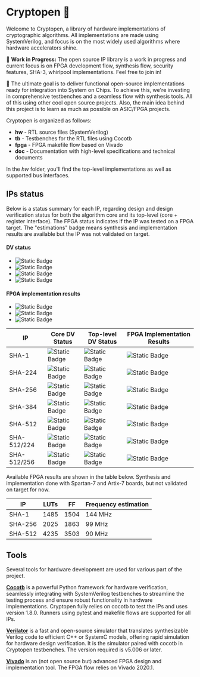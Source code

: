 # Cryptopen  🔐

Welcome to Cryptopen, a library of hardware implementations of cryptographic algorithms. All implementations are made using SystemVerilog, and focus is on the most widely used algorithms where hardware accelerators shine.

🚧 **Work in Progress:** The open source IP library is a work in progress and current focus is on FPGA development flow, synthesis flow, security features, SHA-3, whirlpool implementations. Feel free to join in!

🚀 The ultimate goal is to deliver functional open-source implementations ready for integration into System on Chips. To achieve this, we're investing in comprehensive testbenches and a seamless flow with synthesis tools. All of this using other cool open source projects. Also, the main idea behind this project is to learn as much as possible on ASIC/FPGA projects.

Cryptopen is organized as follows:

- **hw** - RTL source files (SystemVerilog)
- **tb** - Testbenches for the RTL files using Cocotb
- **fpga** - FPGA makefile flow based on Vivado
- **doc** - Documentation with high-level specifications and technical documents

In the *hw* folder, you'll find the top-level implementations as well as supported bus interfaces.

## IPs status

Below is a status summary for each IP, regarding design and design verification status for both the algorithm core and its top-level (core + register interface).
The FPGA status indicates if the IP was tested on a FPGA target.
The "estimations" badge means synthesis and implementation results are available but the IP was not validated on target.

#### DV status

[yvrfd]: https://img.shields.io/badge/verified-98ff98
[uvrfd]: https://img.shields.io/badge/under_verification-93e9be
[nvrfd]: https://img.shields.io/badge/not_verified-708238
[ndsnd]: https://img.shields.io/badge/not_designed-b2ac88

- ![Static Badge][ndsnd]
- ![Static Badge][nvrfd]
- ![Static Badge][uvrfd]
- ![Static Badge][yvrfd]

#### FPGA implementation results

[none]: https://img.shields.io/badge/none-b2ac88
[estm]: https://img.shields.io/badge/estimations-93e9be
[vald]: https://img.shields.io/badge/validated-98ff98

- ![Static Badge][none]
- ![Static Badge][estm]
- ![Static Badge][vald]

| IP          | Core DV Status         | Top-level DV Status    | FPGA Implementation Results |
|-------------|------------------------|------------------------|-----------------------------|
| SHA-1       | ![Static Badge][yvrfd] | ![Static Badge][uvrfd] | ![Static Badge][estm]       |
| SHA-224     | ![Static Badge][yvrfd] | ![Static Badge][uvrfd] | ![Static Badge][none]       |
| SHA-256     | ![Static Badge][yvrfd] | ![Static Badge][uvrfd] | ![Static Badge][estm]       |
| SHA-384     | ![Static Badge][yvrfd] | ![Static Badge][uvrfd] | ![Static Badge][none]       |
| SHA-512     | ![Static Badge][yvrfd] | ![Static Badge][uvrfd] | ![Static Badge][estm]       |
| SHA-512/224 | ![Static Badge][yvrfd] | ![Static Badge][uvrfd] | ![Static Badge][none]       |
| SHA-512/256 | ![Static Badge][yvrfd] | ![Static Badge][uvrfd] | ![Static Badge][none]       |

Available FPGA results are shown in the table below.
Synthesis and implementation done with Spartan-7 and Artix-7 boards, but not validated on target for now.

| IP      | LUTs | FF   | Frequency estimation |
|---------|------|------|----------------------|
| SHA-1   | 1485 | 1504 | 144 MHz              |
| SHA-256 | 2025 | 1863 | 99 MHz               |
| SHA-512 | 4235 | 3503 | 90 MHz               |

## Tools

Several tools for hardware development are used for various part of the project.

**[Cocotb](https://github.com/cocotb/cocotb)** is a powerful Python framework for hardware verification, seamlessly integrating with SystemVerilog testbenches to streamline the testing process and ensure robust functionality in hardware implementations. Cryptopen fully relies on cocotb to test the IPs and uses version 1.8.0. Runners using pytest and makefile flows are supported for all IPs.

**[Verilator](https://github.com/verilator/verilator)** is a fast and open-source simulator that translates synthesizable Verilog code to efficient C++ or SystemC models, offering rapid simulation for hardware design verification. It is the simulator paired with cocotb in Cryptopen testbenches. The version required is v5.006 or later.

**[Vivado](https://www.xilinx.com/products/design-tools/vivado.html)** is an (not open source but) advanced FPGA design and implementation tool. The FPGA flow relies on Vivado 2020.1.
